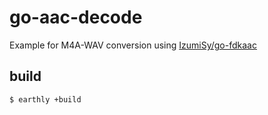 # go-aac-decode
Example for M4A-WAV conversion using [IzumiSy/go-fdkaac](https://github.com/IzumiSy/go-fdkaac)

## build
```sh
$ earthly +build
```
